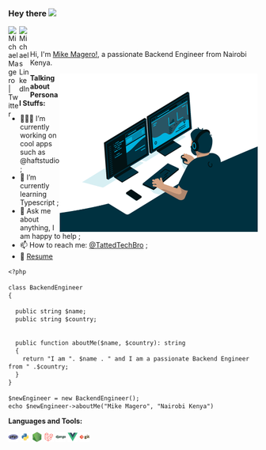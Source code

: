 ### Hey there <img src="https://media.giphy.com/media/hvRJCLFzcasrR4ia7z/giphy.gif" width="25px">

<a href="https://twitter.com/abel_masila">
  <img align="left" alt="Michael Magero | Twitter" width="22px" src="https://raw.githubusercontent.com/peterthehan/peterthehan/master/assets/twitter.svg" />
</a>
<a href="https://www.linkedin.com/in/abelmasila">
  <img align="left" alt="Michaels LinkedIn" width="22px" src="https://raw.githubusercontent.com/peterthehan/peterthehan/master/assets/linkedin.svg" />
</a>
<br />
<br />

Hi, I'm [Mike Magero!](https://www.mikemagero.co.ke/), a passionate Backend Engineer from Nairobi Kenya.

<img align="right" alt="GIF" src="https://github.com/abel-masila/abel-masila/blob/master/code.gif?raw=true" width="400" height="320" />

**Talking about Personal Stuffs:**

- 👨🏽‍💻 I’m currently working on cool apps such as @haftstudio ;
- 🌱 I’m currently learning Typescript ;
- 💬 Ask me about anything, I am happy to help ;
- 📫 How to reach me: [@TattedTechBro](https://twitter.com/tattedtechbro) ;
- 📝 [Resume](https://drive.google.com/file/d/1M7eUv2OAh75A80mf8Rm0yWAHf1QOLmV-/view?usp=sharing)

```tsx
<?php

class BackendEngineer
{
  
  public string $name; 
  public string $country;
  
  
  public function aboutMe($name, $country): string
  {
    return "I am ". $name . " and I am a passionate Backend Engineer from " .$country;
  }
}

$newEngineer = new BackendEngineer();
echo $newEngineer->aboutMe("Mike Magero", "Nairobi Kenya")

```

**Languages and Tools:**

<code><img height="20" src="https://raw.githubusercontent.com/github/explore/80688e429a7d4ef2fca1e82350fe8e3517d3494d/topics/php/php.png"></code>
<code><img height="20" src="https://raw.githubusercontent.com/github/explore/80688e429a7d4ef2fca1e82350fe8e3517d3494d/topics/python/python.png"></code>
<code><img height="20" src="https://raw.githubusercontent.com/github/explore/80688e429a7d4ef2fca1e82350fe8e3517d3494d/topics/nodejs/nodejs.png"></code>
<code><img height="20" src="https://raw.githubusercontent.com/github/explore/80688e429a7d4ef2fca1e82350fe8e3517d3494d/topics/laravel/laravel.png"></code>
<code><img height="20" src="https://raw.githubusercontent.com/github/explore/80688e429a7d4ef2fca1e82350fe8e3517d3494d/topics/django/django.png"></code>
<code><img height="20" src="https://raw.githubusercontent.com/github/explore/5c058a388828bb5fde0bcafd4bc867b5bb3f26f3/topics/vue/vue.png"></code>
<code><img height="20" src="https://raw.githubusercontent.com/github/explore/80688e429a7d4ef2fca1e82350fe8e3517d3494d/topics/git/git.png"></code>
